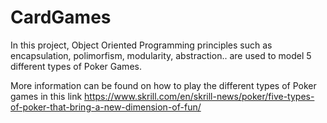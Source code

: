 # CardGames

In this project, Object Oriented Programming principles such as encapsulation, polimorfism, modularity, abstraction.. are used to model 5 different types of
Poker Games.

More information can be found on how to play the different types of Poker games in this link
https://www.skrill.com/en/skrill-news/poker/five-types-of-poker-that-bring-a-new-dimension-of-fun/
